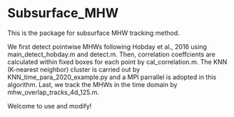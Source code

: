 # Subsurface_MHW
This is the package for subsurface MHW tracking method.

We first detect pointwise MHWs following Hobday et al., 2016 using main_detect_hobday.m and detect.m.
Then, correlation coeffcients are calculated within fixed boxes for each point by cal_correlation.m.
The KNN (K-nearest neighbor) cluster is carried out by KNN_time_para_2020_example.py and a MPI parrallel is adopted in this algorithm.
Last, we track the MHWs in the time domain by mhw_overlap_tracks_4d_125.m.

Welcome to use and modify!
